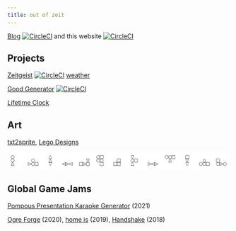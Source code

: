 ```yaml
---
title: out of zeit
---
```


[Blog](https://oliz.io/blog/) [![CircleCI](https://circleci.com/gh/ooz/blog.svg?style=shield)](https://circleci.com/gh/ooz/blog) and this website [![CircleCI](https://circleci.com/gh/ooz/ooz.github.io.svg?style=shield)](https://circleci.com/gh/ooz/ooz.github.io)

## Projects

[Zeitgeist](https://oliz.io/zeitgeist/) [![CircleCI](https://circleci.com/gh/ooz/zeitgeist.svg?style=shield)](https://circleci.com/gh/ooz/zeitgeist) [weather](https://oliz.io/zeitgeist/weather.html)

[Good Generator](https://oliz.io/ggpy/) [![CircleCI](https://circleci.com/gh/ooz/ggpy.svg?style=shield)](https://circleci.com/gh/ooz/ggpy)

[Lifetime Clock](https://oliz.io/lifetime-clock/?headline=Olli%27s%20Zeit&workingHoursPerWeek=35&regularHoursPerWeek=77&hourlyNet=16.10&angus)

## Art

[txt2sprite](https://github.com/ooz/txt2sprite), [Lego Designs](https://github.com/ooz/lego/)

[![Bauhaus Creatures](https://raw.githubusercontent.com/ooz/art/master/bauhaus_creatures/examples/13x1x1552518380.png)](https://github.com/ooz/art/tree/master/bauhaus_creatures)


## Global Game Jams

[Pompous Presentation Karaoke Generator](https://github.com/ooz/ppkg) (2021)

[Ogre Forge](https://oliz.io/ogre-forge/) (2020), [home is](https://oliz.io/home-is/) (2019), [Handshake](https://oliz.io/handshake/) (2018)

